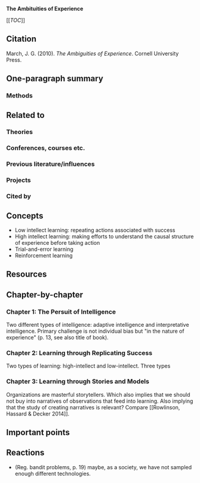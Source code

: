 **The Ambituities of Experience**

[[_TOC_]]

## Citation

March, J. G. (2010). *The Ambiguities of Experience*. Cornell University Press.

## One-paragraph summary

### Methods

## Related to

### Theories

### Conferences, courses etc.

### Previous literature/influences

### Projects

### Cited by

## Concepts
* Low intellect learning: repeating actions associated with success
* High intellect learning: making efforts to understand the causal structure of experience before taking action
* Trial-and-error learning
* Reinforcement learning

## Resources

## Chapter-by-chapter

### Chapter 1: The Persuit of Intelligence

Two different types of intelligence: adaptive intelligence and interpretative intelligence. Primary challenge is not individual bias but "in the nature of experience" (p. 13, see also title of book).

### Chapter 2: Learning through Replicating Success

Two types of learning: high-intellect and low-intellect. Three types

### Chapter 3: Learning through Stories and Models

Organizations are masterful storytellers. Which also implies that we should not buy into narratives of observations that feed into learning. Also implying that the study of creating narratives is relevant? Compare [[Rowlinson, Hassard & Decker 2014]].

## Important points

## Reactions
* (Reg. bandit problems, p. 19) maybe, as a society, we have not sampled enough different technologies.